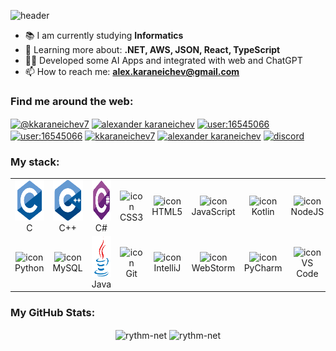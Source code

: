 <!-- <h1 align="center">Hi there, I'm Alexander Karaneichev</h1> -->
<!-- <h2 align="center">Student at "Plovdiv University" - determined to become a true programmer one day</h2> -->

<!-- -------------------------------------------------------------------------------------------------------------------------------------------------------------- -->

![header](https://capsule-render.vercel.app/api?type=waving&height=150&text=Front-end%20|%20Backend%20Developer&fontSize=40&fontAlign=50&fontAlignY=30&fontColor=FFFFFF&descAlignY=47&color=0:020024,50:56258F,100:B229E4)
<!-- color=0:020024,50:56258F,100:B229E4 -->
<!-- color=0:E52B2B,0:E52B2B -->

<!-- -------------------------------------------------------------------------------------------------------------------------------------------------------------- -->

<!-- <img width="55%" align="right" alt="Github" src="https://raw.githubusercontent.com/onimur/.github/master/.resources/git-header.svg" /> -->
* 📚 I am currently studying **Informatics**
* 🌱 Learning more about: **.NET, AWS, JSON, React, TypeScript**
* 👨‍💻 Developed some AI Apps and integrated with web and ChatGPT
* 📫 How to reach me: **alex.karaneichev@gmail.com**

<!-- * 🖥 Programming experience: **C / C++ / C# / Java / JavaScript / Python / Kotlin / HTML / CSS / SQL / Git**  -->
<!-- * 🏋🏼 Fitness enthusiastic  -->
<!-- * ⚙️ I daily use: ```.c .cpp .cs .java .js .kt .html .css .sql .svg .webp .txt .docx .xlsx .pdf .psd .jpeg``` -->

<!-- -------------------------------------------------------------------------------------------------------------------------------------------------------------- -->

<h3 align="left">Find me around the web:</h3>
  <p align="left">
    <a href="https://twitter.com/@kkaraneichev7" target="blank">
      <img align="center" src="https://raw.githubusercontent.com/rahuldkjain/github-profile-readme-generator/master/src/images/icons/Social/twitter.svg" 
           alt="@kkaraneichev7" height="30" width="40" /></a>
    <a href="https://linkedin.com/in/alexander-karaneichev-05a38b200" target="blank">
      <img align="center" src="https://cdn.worldvectorlogo.com/logos/linkedin-icon-2.svg" 
           alt="alexander karaneichev" height="30" width="40" /></a>
    <a href="https://stackoverflow.com/users/16545066/alexander-karaneichev" target="blank">
      <img align="center" src="https://raw.githubusercontent.com/rahuldkjain/github-profile-readme-generator/master/src/images/icons/Social/stack-overflow.svg" 
           alt="user:16545066" height="30" width="40" /></a>
    <a href="https://gitlab.com/rythm-net" target="blank">
      <img align="center" src="https://cdn.worldvectorlogo.com/logos/gitlab-3.svg" 
           alt="user:16545066" height="30" width="40" /></a>
    <a href="https://instagram.com/kkaraneichev7" target="blank">
      <img align="center" src="https://cdn.worldvectorlogo.com/logos/instagram-2016-6.svg" 
           alt="kkaraneichev7" height="30" width="40" /></a>
    <a href="https://www.facebook.com/profile.php?id=100000511272599" target="blank">
      <img align="center" src="https://raw.githubusercontent.com/rahuldkjain/github-profile-readme-generator/master/src/images/icons/Social/facebook.svg" 
           alt="alexander karaneichev" height="30" width="40" /></a>
    <a href="https://discordapp.com/users/296674319235547136/" target="blank">
      <img align="center" src="https://cdn.worldvectorlogo.com/logos/discord-6.svg" 
           alt="discord" height="30" width="40" /></a>
</p>

<!-- -------------------------------------------------------------------------------------------------------------------------------------------------------------- -->

<h3 align="left">My stack:</h3>
  <p align="left">
<table align="center">
  <tr>
    <td align="center" width="96">
        <img src="https://raw.githubusercontent.com/devicons/devicon/master/icons/c/c-original.svg" alt="icon" width="65" height="65" />
      <br>C
    </td>
    <td align="center" width="96">
      <a href="#macropower-tech">
        <img src="https://raw.githubusercontent.com/devicons/devicon/master/icons/cplusplus/cplusplus-original.svg" alt="icon" width="65" height="65" />
      </a>
      <br>C++
    </td>
    <td align="center" width="96">
        <img src="https://raw.githubusercontent.com/devicons/devicon/master/icons/csharp/csharp-original.svg" alt="icon" width="65" height="65" />
      <br>C#
    </td>
    <td align="center" width="96">
        <img src="https://cdn.worldvectorlogo.com/logos/css-3.svg" alt="icon" width="65" height="65" />
      <br>CSS3
    </td>
    <td align="center" width="96">
        <img src="https://cdn.worldvectorlogo.com/logos/html-1.svg" alt="icon" width="65" height="65" />
      <br>HTML5
    </td>
    <td align="center" width="96">
        <img src="https://cdn.worldvectorlogo.com/logos/logo-javascript.svg" alt="icon" width="65" height="65" />
      <br>JavaScript
    </td>
    <td align="center" width="96">
        <img src="https://cdn.worldvectorlogo.com/logos/kotlin-2.svg" alt="icon" width="65" height="65" />
      <br>Kotlin
    </td>
    <td align="center" width="96">
        <img src="https://cdn.worldvectorlogo.com/logos/nodejs-icon.svg" alt="icon" width="65" height="65" />
      <br>NodeJS
    </td>
  </tr>
    <td align="center" width="96">
        <img src="https://cdn.worldvectorlogo.com/logos/python-5.svg" alt="icon" width="65" height="65" />
      <br>Python
    </td>
    <td align="center" width="96">
        <img src="https://cdn.worldvectorlogo.com/logos/mysql-6.svg" alt="icon" width="65" height="65" />
      <br>MySQL
    <td align="center" width="96">
        <img src="https://raw.githubusercontent.com/devicons/devicon/master/icons/java/java-original.svg" alt="icon" width="65" height="65" />
      <br>Java
    </td>
    <td align="center" width="96"> 
        <img src="https://profilinator.rishav.dev/skills-assets/git-scm-icon.svg" alt="icon" width="65" height="65" />
      <br>Git
    </td>
    <td align="center"  width="96">
        <img src="https://cdn.worldvectorlogo.com/logos/intellij-idea-1.svg" alt="icon" width="65" height="65" />
      <br>IntelliJ
    </td>
    <td align="center"  width="96">
        <img src="https://cdn.worldvectorlogo.com/logos/webstorm-icon.svg" alt="icon" width="65" height="65" />
      <br>WebStorm
    </td>
    <td align="center" width="96">
        <img src="https://upload.wikimedia.org/wikipedia/commons/thumb/1/1d/PyCharm_Icon.svg/2048px-PyCharm_Icon.svg.png" alt="icon" width="65" height="65" />
      <br>PyCharm
    </td>
    <td align="center"  width="96">
        <img src="https://cdn.worldvectorlogo.com/logos/visual-studio-code-1.svg" alt="icon" width="65" height="65" />
      <br>VS Code
    </td>
  </tr>
</table>
<!-- -------------------------------------------------------------------------------------------------------------------------------------------------------------- -->
<!--     <a href="https://www.cprogramming.com/" target="_blank" rel="noreferrer">
      <img src="https://raw.githubusercontent.com/devicons/devicon/master/icons/c/c-original.svg" 
           alt="c" width="40" height="40"/> </a> 
    <a href="https://www.w3schools.com/cpp/" target="_blank" rel="noreferrer">
      <img src="https://raw.githubusercontent.com/devicons/devicon/master/icons/cplusplus/cplusplus-original.svg" 
           alt="cplusplus" width="40" height="40"/> </a> 
    <a href="https://www.w3schools.com/cs/" target="_blank" rel="noreferrer">
      <img src="https://raw.githubusercontent.com/devicons/devicon/master/icons/csharp/csharp-original.svg" 
           alt="csharp" width="40" height="40"/> </a> 
    <a href="https://www.w3schools.com/css/" target="_blank" rel="noreferrer">
      <img src="https://cdn.worldvectorlogo.com/logos/css-3.svg" 
           alt="css3" width="40" height="40"/> </a> 
    <a href="https://www.w3schools.com/html/default.asp" target="_blank" rel="noreferrer">
      <img src="https://cdn.worldvectorlogo.com/logos/html-1.svg" 
           alt="html5" width="40" height="40"/> </a>
    <a href="https://www.w3schools.com/js/default.asp" target="_blank" rel="noreferrer">
      <img src="https://cdn.worldvectorlogo.com/logos/logo-javascript.svg" 
           alt="javascript" width="40" height="40"/> </a> -->
<!--     <a href="https://www.w3schools.com/js/default.asp" target="_blank" rel="noreferrer">
      <img src="https://cdn.worldvectorlogo.com/logos/javascript-1.svg" 
           alt="javascript" width="50" height="50"/> </a> -->
<!--     <a href="https://kotlinlang.org/" target="_blank" rel="noreferrer">
      <img src="https://cdn.worldvectorlogo.com/logos/kotlin-2.svg" 
           alt="kotlin" width="40" height="40"/> </a>
    <a href="https://nodejs.org" target="_blank" rel="noreferrer">
      <img src="https://cdn.worldvectorlogo.com/logos/nodejs-icon.svg" 
           alt="nodejs" width="40" height="40"/> </a>
    <a href="https://www.python.org/" target="_blank" rel="noreferrer">
      <img src="https://cdn.worldvectorlogo.com/logos/python-5.svg" 
           alt="python" width="40" height="40"/> </a> 
    <a href="https://www.mysql.com/" target="_blank" rel="noreferrer">
      <img src="https://cdn.worldvectorlogo.com/logos/mysql-6.svg" 
           alt="mysql" width="40" height="40"/> </a> 
    <a href="https://www.java.com" target="_blank" rel="noreferrer">
      <img src="https://raw.githubusercontent.com/devicons/devicon/master/icons/java/java-original.svg" 
           alt="java" width="40" height="40"/> </a> 
    <a href="https://git-scm.com/" target="_blank" rel="noreferrer">
      <img src="https://profilinator.rishav.dev/skills-assets/git-scm-icon.svg" 
           alt="git" width="40" height="40"/> </a> 
    <a href="https://www.jetbrains.com/idea/" target="_blank" rel="noreferrer">
      <img src="https://cdn.worldvectorlogo.com/logos/intellij-idea-1.svg" 
           alt="intelliJ" width="40" height="40"/> </a> 
    <a href="https://www.jetbrains.com/webstorm/" target="_blank" rel="noreferrer">
      <img src="https://cdn.worldvectorlogo.com/logos/webstorm-icon.svg" 
           alt="webStorm" width="40" height="40"/> </a> 
    <a href="https://www.jetbrains.com/pycharm/" target="_blank" rel="noreferrer">
      <img src="https://upload.wikimedia.org/wikipedia/commons/thumb/1/1d/PyCharm_Icon.svg/2048px-PyCharm_Icon.svg.png" 
           alt="pyCharm" width="40" height="40"/> </a> 
    <a href="https://code.visualstudio.com/" target="_blank" rel="noreferrer">
      <img src="https://cdn.worldvectorlogo.com/logos/visual-studio-code-1.svg" 
           alt="vsCode" width="40" height="40"/> </a>  -->
<!--     <a href="https://www.adobe.com/in/products/indesign.html" target="_blank" rel="noreferrer">
      <img src="https://cdn4.iconfinder.com/data/icons/logos-and-brands/512/4_Indesign_Adobe_logo_logos-512.png" 
           alt="indesign" width="50" height="50"/> </a>  -->
<!--     <a href="https://www.adobe.com/products/premierepro.html" target="_blank" rel="noreferrer">
      <img src="https://cdn.worldvectorlogo.com/logos/premiere-cc.svg" 
           alt="premierepro" width="50" height="50"/> </a> -->
<!--     <a href="https://www.adobe.com/products/aftereffects.html" target="_blank" rel="noreferrer">
      <img src="https://cdn.worldvectorlogo.com/logos/after-effects-cc.svg" 
           alt="AE" width="50" height="50"/> </a>  -->
<!--     <a href="https://www.photoshop.com/en" target="_blank" rel="noreferrer">
      <img src="https://cdn.worldvectorlogo.com/logos/photoshop-cc-4.svg" 
           alt="photoshop" width="50" height="50"/> </a> -->
<!--     <a href="https://www.lightroom.com/en" target="_blank" rel="noreferrer">
      <img src="https://cdn.worldvectorlogo.com/logos/lightroom-cc.svg" 
           alt="photoshop" width="50" height="50"/> </a> -->
<!--     <a href="https://www.adobe.com/in/products/illustrator.html" target="_blank" rel="noreferrer">
      <img src="https://cdn.worldvectorlogo.com/logos/adobe-illustrator-cc-2019.svg" 
           alt="illustrator" width="50" height="50"/> </a> -->
</p>

<!-- -------------------------------------------------------------------------------------------------------------------------------------------------------------- -->

<h3 align="left">My GitHub Stats:</h3>
  <p align="center">
    <img align="center" 
         src="https://github-readme-stats.vercel.app/api/top-langs?username=rythm-net&show_icons=true&locale=en&layout=compact&theme=swift&langs_count=8" 
            alt="rythm-net" height="" width="36.2%" float="center" padding=""/> 
    <img align="center" 
         src="https://github-readme-stats.vercel.app/api?username=rythm-net&show_icons=true&locale=en&theme=swift" 
            alt="rythm-net" height="" width="54.8%" float="center" padding=""/>
  </p>
  
<!-- -------------------------------------------------------------------------------------------------------------------------------------------------------------- -->

